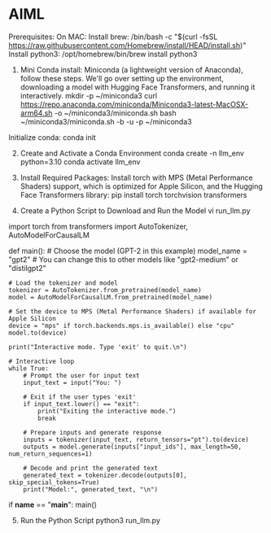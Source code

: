 # AIML

Prerequisites:
On MAC:
Install brew:  /bin/bash -c "$(curl -fsSL https://raw.githubusercontent.com/Homebrew/install/HEAD/install.sh)"
Install python3: /opt/homebrew/bin/brew install python3

1. Mini Conda install: Miniconda (a lightweight version of Anaconda), follow these steps. We'll go over setting up the environment, downloading a model with Hugging Face Transformers, and running it interactively.
mkdir -p ~/miniconda3
curl https://repo.anaconda.com/miniconda/Miniconda3-latest-MacOSX-arm64.sh -o ~/miniconda3/miniconda.sh
bash ~/miniconda3/miniconda.sh -b -u -p ~/miniconda3

Initialize conda: conda init

2. Create and Activate a Conda Environment
   conda create -n llm_env python=3.10
   conda activate llm_env

3. Install Required Packages: Install torch with MPS (Metal Performance Shaders) support, which is optimized for Apple Silicon, and the Hugging Face Transformers library:
   pip install torch torchvision transformers

4. Create a Python Script to Download and Run the Model
   vi run_llm.py

import torch
from transformers import AutoTokenizer, AutoModelForCausalLM


def main():
    # Choose the model (GPT-2 in this example)
    model_name = "gpt2"  # You can change this to other models like "gpt2-medium" or "distilgpt2"
    
    # Load the tokenizer and model
    tokenizer = AutoTokenizer.from_pretrained(model_name)
    model = AutoModelForCausalLM.from_pretrained(model_name)

    # Set the device to MPS (Metal Performance Shaders) if available for Apple Silicon
    device = "mps" if torch.backends.mps.is_available() else "cpu"
    model.to(device)

    print("Interactive mode. Type 'exit' to quit.\n")

    # Interactive loop
    while True:
        # Prompt the user for input text
        input_text = input("You: ")
        
        # Exit if the user types 'exit'
        if input_text.lower() == "exit":
            print("Exiting the interactive mode.")
            break

        # Prepare inputs and generate response
        inputs = tokenizer(input_text, return_tensors="pt").to(device)
        outputs = model.generate(inputs["input_ids"], max_length=50, num_return_sequences=1)
        
        # Decode and print the generated text
        generated_text = tokenizer.decode(outputs[0], skip_special_tokens=True)
        print("Model:", generated_text, "\n")

if __name__ == "__main__":
    main()


5. Run the Python Script
   python3 run_llm.py







